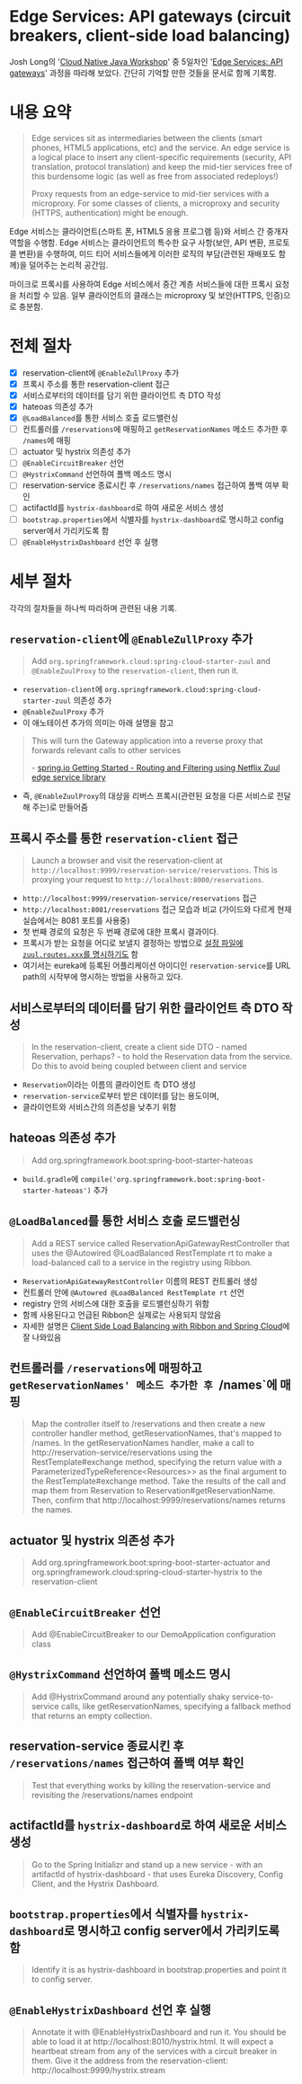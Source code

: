 # Edge Services: API gateways (circuit breakers, client-side load balancing)

Josh Long의  '[Cloud Native Java Workshop](https://github.com/joshlong/cloud-native-workshop#2-making-a-spring-boot-application-production-ready)' 중 5일차인 '[Edge Services: API gateways](https://github.com/joshlong/cloud-native-workshop#5-edge-services-api-gateways-circuit-breakers-client-side-load-balancing)' 과정을 따라해 보았다. 간단히 기억할 만한 것들을 문서로 함께 기록함.

# 내용 요약

> Edge services sit as intermediaries between the clients (smart phones, HTML5 applications, etc) and the service. An edge service is a logical place to insert any client-specific requirements (security, API translation, protocol translation) and keep the mid-tier services free of this burdensome logic (as well as free from associated redeploys!)
>
> Proxy requests from an edge-service to mid-tier services with a microproxy. For some classes of clients, a microproxy and security (HTTPS, authentication) might be enough.

Edge 서비스는 클라이언트(스마트 폰, HTML5 응용 프로그램 등)와 서비스 간 중개자 역할을 수행함. Edge 서비스는 클라이언트의 특수한 요구 사항(보안, API 변환, 프로토콜 변환)을 수행하여, 미드 티어 서비스들에게 이러한 로직의 부담(관련된 재배포도 함께)을 덜어주는 논리적 공간임.

마이크로 프록시를 사용하여 Edge 서비스에서 중간 계층 서비스들에 대한 프록시 요청을 처리할 수 있음. 일부 클라이언트의 클래스는 microproxy 및 보안(HTTPS, 인증)으로 충분함.

# 전체 절차

- [x] reservation-client에 `@EnableZullProxy` 추가
- [x] 프록시 주소를 통한 reservation-client 접근
- [x] 서비스로부터의 데이터를 담기 위한 클라이언트 측 DTO 작성
- [x] hateoas 의존성 추가
- [x] `@LoadBalanced`를 통한 서비스 호출 로드밸런싱
- [ ] 컨트롤러를 `/reservations`에 매핑하고 `getReservationNames` 메소드 추가한 후 `/names`에 매핑
- [ ] actuator 및 hystrix 의존성 추가
- [ ] `@EnableCircuitBreaker` 선언
- [ ] `@HystrixCommand` 선언하여 폴백 메소드 명시
- [ ] reservation-service 종료시킨 후 `/reservations/names` 접근하여 폴백 여부 확인
- [ ] actifactId를 `hystrix-dashboard`로 하여 새로운 서비스 생성
- [ ] `bootstrap.properties`에서 식별자를 `hystrix-dashboard`로 명시하고 config server에서 가리키도록 함
- [ ] `@EnableHystrixDashboard` 선언 후 실행

# 세부 절차

각각의 절차들을 하나씩 따라하며 관련된 내용 기록.

## `reservation-client`에 `@EnableZullProxy` 추가

> Add `org.springframework.cloud:spring-cloud-starter-zuul` and `@EnableZuulProxy` to the `reservation-client`, then run it.

- `reservation-client`에 `org.springframework.cloud:spring-cloud-starter-zuul` 의존성 추가
- `@EnableZuulProxy` 추가
- 이 애노테이션 추가의 의미는 아래 설명을 참고

> This will turn the Gateway application into a reverse proxy that forwards relevant calls to other services
>
> \- [spring.io Getting Started - Routing and Filtering using Netflix Zuul edge service library](https://spring.io/guides/gs/routing-and-filtering/)

- 즉, `@EnableZuulProxy`의 대상을 리버스 프록시(관련된 요청을 다른 서비스로 전달해 주는)로 만들어줌

## 프록시 주소를 통한 `reservation-client` 접근

> Launch a browser and visit the reservation-client at `http://localhost:9999/reservation-service/reservations`. This is proxying your request to `http://localhost:8000/reservations`.

- `http://localhost:9999/reservation-service/reservations` 접근
- `http://localhost:8081/reservations` 접근 모습과 비교 (가이드와 다르게 현재 실습에서는 8081 포트를 사용중)
- 첫 번째 경로의 요청은 두 번째 경로에 대한 프록시 결과이다.
- 프록시가 받는 요청을 어디로 보낼지 결정하는 방법으로 [설정 파일에 `zuul.routes.xxx`를 명시하기도](https://spring.io/guides/gs/routing-and-filtering/) 함
- 여기서는 eureka에 등록된 어플리케이션 아이디인 `reservation-service`를 URL path의 시작부에 명시하는 방법을 사용하고 있다.

## 서비스로부터의 데이터를 담기 위한 클라이언트 측 DTO 작성

> In the reservation-client, create a client side DTO - named Reservation, perhaps? - to hold the Reservation data from the service. Do this to avoid being coupled between client and service

- `Reservation`이라는 이름의 클라이언트 측 DTO 생성
- `reservation-service`로부터 받은 데이터를 담는 용도이며,
- 클라이언트와 서비스간의 의존성을 낮추기 위함

## hateoas 의존성 추가

> Add org.springframework.boot:spring-boot-starter-hateoas

- `build.gradle`에 `compile('org.springframework.boot:spring-boot-starter-hateoas')` 추가

## `@LoadBalanced`를 통한 서비스 호출 로드밸런싱

> Add a REST service called ReservationApiGatewayRestController that uses the @Autowired @LoadBalanced RestTemplate rt to make a load-balanced call to a service in the registry using Ribbon.

- `ReservationApiGatewayRestController` 이름의 REST 컨트롤러 생성
- 컨트롤러 안에 `@Autowred @LoadBalanced RestTemplate rt` 선언
- registry 안의 서비스에 대한 호출을 로드밸런싱하기 위함
- 함께 사용된다고 언급된 Ribbon은 실제로는 사용되지 않았음
- 자세한 설명은 [Client Side Load Balancing with Ribbon and Spring Cloud](https://spring.io/guides/gs/client-side-load-balancing/)에 잘 나와있음

## 컨트롤러를 `/reservations`에 매핑하고 `getReservationNames' 메소드 추가한 후 `/names`에 매핑

> Map the controller itself to /reservations and then create a new controller handler method, getReservationNames, that's mapped to /names.
> In the getReservationNames handler, make a call to http://reservation-service/reservations using the RestTemplate#exchange method, specifying the return value with a ParameterizedTypeReference<Resources<Reservation>>> as the final argument to the RestTemplate#exchange method.
> Take the results of the call and map them from Reservation to Reservation#getReservationName. Then, confirm that http://localhost:9999/reservations/names returns the names.

## actuator 및 hystrix 의존성 추가

> Add org.springframework.boot:spring-boot-starter-actuator and org.springframework.cloud:spring-cloud-starter-hystrix to the reservation-client

## `@EnableCircuitBreaker` 선언

> Add @EnableCircuitBreaker to our DemoApplication configuration class

## `@HystrixCommand` 선언하여 폴백 메소드 명시

> Add @HystrixCommand around any potentially shaky service-to-service calls, like getReservationNames, specifying a fallback method that returns an empty collection.

## reservation-service 종료시킨 후 `/reservations/names` 접근하여 폴백 여부 확인

> Test that everything works by killing the reservation-service and revisiting the /reservations/names endpoint

## actifactId를 `hystrix-dashboard`로 하여 새로운 서비스 생성

> Go to the Spring Initializr and stand up a new service - with an artifactId of hystrix-dashboard - that uses Eureka Discovery, Config Client, and the Hystrix Dashboard.

## `bootstrap.properties`에서 식별자를 `hystrix-dashboard`로 명시하고 config server에서 가리키도록 함

> Identify it is as hystrix-dashboard in bootstrap.properties and point it to config server.

## `@EnableHystrixDashboard` 선언 후 실행

> Annotate it with @EnableHystrixDashboard and run it. You should be able to load it at http://localhost:8010/hystrix.html. It will expect a heartbeat stream from any of the services with a circuit breaker in them. Give it the address from the reservation-client: http://localhost:9999/hystrix.stream